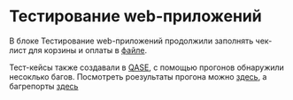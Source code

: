 # Тестирование web-приложений

В блоке Тестирование web-приложений продолжили заполнять чек-лист для корзины и оплаты в [файле](https://docs.google.com/spreadsheets/d/19p6LWW8atAaQox5C4h91zBdyFSMlyklsRzD2Ip5-e-M/edit?usp=sharing).

Тест-кейсы также создавали в [QASE](https://github.com/larionovana/docs/blob/main/G8-2024-09-05.pdf), с помощью прогонов обнаружили несоклько багов.
Посмотреть роезультаты прогона можно [здесь](https://github.com/larionovana/web/blob/main/G8-Express%2Brun%2B2024_09_06.pdf), а багрепорты [здесь](https://github.com/larionovana/web/blob/main/%D0%91%D0%90%D0%B3%D1%80%D0%B5%D0%BF%D0%BE%D1%80%D1%82%D1%8B.xlsx)
